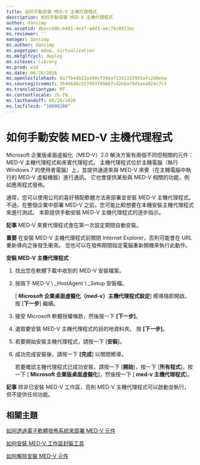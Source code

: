 ```yaml
---
title: 如何手動安裝 MED-V 主機代理程式
description: 如何手動安裝 MED-V 主機代理程式
author: dansimp
ms.assetid: 4becc90b-6481-4e1f-a4d3-aec74c8821ec
ms.reviewer: ''
manager: dansimp
ms.author: dansimp
ms.pagetype: mdop, virtualization
ms.mktglfcycl: deploy
ms.sitesec: library
ms.prod: w10
ms.date: 06/16/2016
ms.openlocfilehash: 8a7fb44b23a390cf394af2331152955afc2d8eba
ms.sourcegitcommit: 354664bc527d93f80687cd2eba70d1eea024c7c3
ms.translationtype: MT
ms.contentlocale: zh-TW
ms.lasthandoff: 06/26/2020
ms.locfileid: "10800208"
---
```

# 如何手動安裝 MED-V 主機代理程式


Microsoft 企業版桌面虛擬化（MED-V）2.0 解決方案有兩個不同但相關的元件： MED-V 主機代理程式和來賓代理程式。 主機代理程式位於主機電腦（執行 Windows 7 的使用者電腦）上，並提供通道來與 MED-V 來賓（在主機電腦中執行的 MED-V 虛擬機器）進行通訊。 它也會提供某些與 MED-V 相關的功能，例如應用程式發佈。

通常，您可以使用公司的喜好預配軟體方法來部署並安裝 MED-V 主機代理程式。 不過，在整個企業中部署 MED-V 之前，您可能比較想要在本機安裝主機代理程式來進行測試。 本節提供手動安裝 MED-V 主機代理程式的逐步指示。

**記事** MED-V 來賓代理程式會在第一次設定期間自動安裝。

 

**重要** 在安裝 MED-V 主機代理程式前關閉 Internet Explorer，否則可能會在 URL 重新導向之後發生衝突。 您也可以在發佈期間指定電腦重新開機來執行此動作。

 

**安裝 MED-V 主機代理程式**

1.  找出您在軟體下載中收到的 MED-V 安裝檔案。

2.  按兩下 MED-V \ _HostAgent \ _Setup 安裝檔。

    [ **Microsoft 企業桌面虛擬化（med-v）主機代理程式設定**] 嚮導隨即開啟。 按 \[**下一步**\] 繼續。

3.  接受 Microsoft 軟體授權條款，然後按一下 **[下一步]**。

4.  選取要安裝 MED-V 主機代理程式的目的地資料夾。 按 **\[下一步\]**。

5.  若要開始安裝主機代理程式，請按一下 [**安裝**]。

6.  成功完成安裝後，請按一下 **[完成**] 以關閉嚮導。

    若要確認主機代理程式已成功安裝，請按一下 [**開始**]，按一下 [**所有程式**]，按一下 [ **Microsoft 企業版桌面虛擬化**]，然後按一下 [ **med-v 主機代理程式**]。

**記事** 除非已安裝 MED-V 工作區，否則 MED-V 主機代理程式可以啟動並執行，但不提供任何功能。

 

## 相關主題


[如何透過電子軟體發佈系統來部署 MED-V 元件](how-to-deploy-the-med-v-components-through-an-electronic-software-distribution-system.md)

[如何安裝 MED-V 工作區封裝工具](how-to-install-the-med-v-workspace-packager.md)

[如何解除安裝 MED-V 元件](how-to-uninstall-the-med-v-components.md)

 

 





